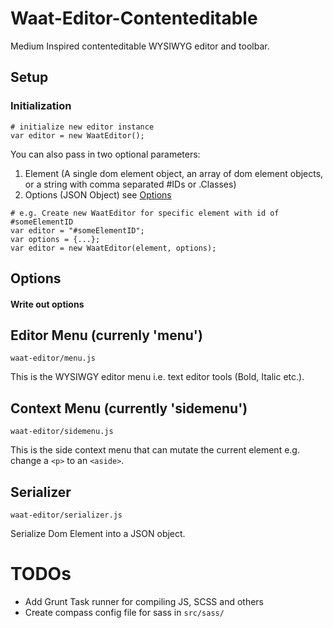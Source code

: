 # Waat-Editor-Contenteditable

Medium Inspired contenteditable WYSIWYG editor and toolbar.

## Setup

### Initialization



````:js
# initialize new editor instance
var editor = new WaatEditor(); 
````

You can also pass in two optional parameters:
1. Element (A single dom element object, an array of dom element objects, or a string with comma separated #IDs or .Classes)
2. Options (JSON Object) see [Options](#options)

````:js
# e.g. Create new WaatEditor for specific element with id of #someElementID
var editor = "#someElementID";
var options = {...};
var editor = new WaatEditor(element, options);
````

## Options

#### Write out options

## Editor Menu (currenly 'menu')

````
waat-editor/menu.js
````

This is the WYSIWGY editor menu i.e. text editor tools (Bold, Italic etc.).

## Context Menu (currently 'sidemenu')

````
waat-editor/sidemenu.js
````

This is the side context menu that can mutate the current element e.g. change a ````<p>```` to an ````<aside>````.

## Serializer

````:js
waat-editor/serializer.js
````

Serialize Dom Element into a JSON object.

# TODOs

- Add Grunt Task runner for compiling JS, SCSS and others
- Create compass config file for sass in ````src/sass/````